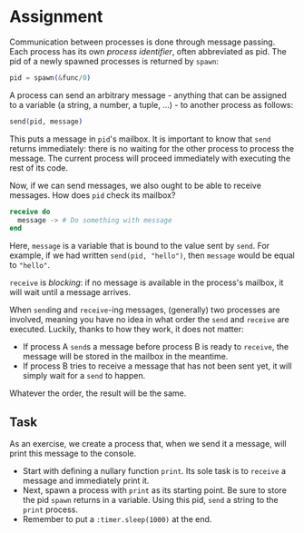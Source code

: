 # Assignment

Communication between processes is done through message passing.
Each process has its own *process identifier*, often abbreviated as pid.
The pid of a newly spawned processes is returned by `spawn`:

```elixir
pid = spawn(&func/0)
```

A process can send an arbitrary message - anything that can be assigned to a variable (a string, a number, a tuple, ...) - 
to another process as follows:

```elixir
send(pid, message)
```

This puts a message in `pid`'s mailbox.
It is important to know that `send` returns immediately:
there is no waiting for the other process to
process the message. The current process
will proceed immediately with executing the rest of its code.

Now, if we can send messages, we also ought to be able to
receive messages. How does `pid` check its mailbox?

```elixir
receive do
  message -> # Do something with message
end
```

Here, `message` is a variable that is bound to the value
sent by `send`. For example, if we had written
`send(pid, "hello")`, then `message` would be equal to `"hello"`.

`receive` is *blocking*: if no message is available in the
process's mailbox, it will wait until a message arrives.

When `send`ing and `receive`-ing messages, (generally) two processes are involved,
meaning you have no idea in what order the `send` and `receive` are executed.
Luckily, thanks to how they work, it does not matter:

* If process A `send`s a message before process B is ready to `receive`,
  the message will be stored in the mailbox in the meantime.
* If process B tries to receive a message that has not been sent yet,
  it will simply wait for a `send` to happen.

Whatever the order, the result will be the same.

## Task

As an exercise, we create a process that,
when we send it a message, will print this message to the console.

* Start with defining a nullary function `print`.
  Its sole task is to `receive` a message and immediately print it.
* Next, spawn a process with `print` as its starting point.
  Be sure to store the pid `spawn` returns in a variable.
  Using this pid, `send` a string to the `print` process.
* Remember to put a `:timer.sleep(1000)` at the end.
